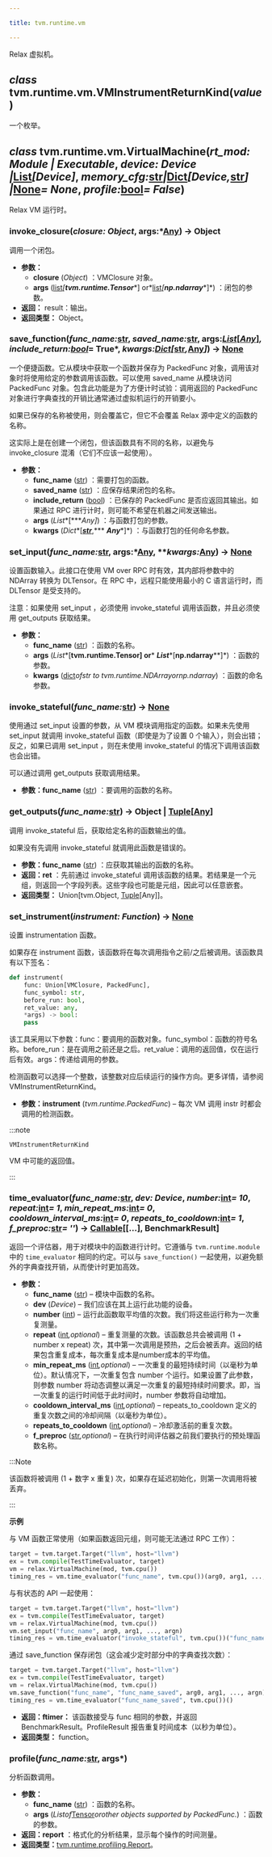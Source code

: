 ```yaml
---

title: tvm.runtime.vm

---
```



Relax 虚拟机。


## *class* tvm.runtime.vm.VMInstrumentReturnKind(*value*)

一个枚举。


## *class* tvm.runtime.vm.VirtualMachine(*rt_mod: Module | Executable*, *device: Device |*[List](https://docs.python.org/3/library/typing.html#typing.List)*[Device]*, *memory_cfg:*[str](https://docs.python.org/3/library/stdtypes.html#str)*|*[Dict](https://docs.python.org/3/library/typing.html#typing.Dict)*[Device,*[str](https://docs.python.org/3/library/stdtypes.html#str)*] |*[None](https://docs.python.org/3/library/constants.html#None)*= None*, *profile:*[bool](https://docs.python.org/3/library/functions.html#bool)*= False*)

Relax VM 运行时。


### invoke_closure(*closure: Object*, args:*[Any](https://docs.python.org/3/library/typing.html#typing.Any)) → Object
调用一个闭包。
* **参数：** 
   * **closure** (*Object*) ：VMClosure 对象。
   * **args** ([list](https://docs.python.org/3/library/stdtypes.html#list)*[**tvm.runtime.Tensor****] or*[list](https://docs.python.org/3/library/stdtypes.html#list)*[**np.ndarray****]*) ：闭包的参数。
* **返回：** result：输出。
* **返回类型：** Object。


### save_function(*func_name:*[str](https://docs.python.org/3/library/stdtypes.html#str), *saved_name:*[str](https://docs.python.org/3/library/stdtypes.html#str), args:*[List](https://docs.python.org/3/library/typing.html#typing.List)*[*[Any](https://docs.python.org/3/library/typing.html#typing.Any)*]*, *include_return:*[bool](https://docs.python.org/3/library/functions.html#bool)*= True*, ***kwargs:*[Dict](https://docs.python.org/3/library/typing.html#typing.Dict)*[*[str](https://docs.python.org/3/library/stdtypes.html#str)*,*[Any](https://docs.python.org/3/library/typing.html#typing.Any)*]*) → [None](https://docs.python.org/3/library/constants.html#None)

一个便捷函数。它从模块中获取一个函数并保存为 PackedFunc 对象，调用该对象时将使用给定的参数调用该函数。可以使用 saved_name 从模块访问 PackedFunc 对象。包含此功能是为了方便计时试验：调用返回的 PackedFunc 对象进行字典查找的开销比通常通过虚拟机运行的开销要小。


如果已保存的名称被使用，则会覆盖它，但它不会覆盖 Relax 源中定义的函数的名称。


这实际上是在创建一个闭包，但该函数具有不同的名称，以避免与 invoke_closure 混淆（它们不应该一起使用）。
* **参数：**
   * **func_name** ([str](https://docs.python.org/3/library/stdtypes.html#str)) ：需要打包的函数。
   * **saved_name** ([str](https://docs.python.org/3/library/stdtypes.html#str)) ：应保存结果闭包的名称。
   * **include_return** ([bool](https://docs.python.org/3/library/functions.html#bool)) ：已保存的 PackedFunc 是否应返回其输出。如果通过 RPC 进行计时，则可能不希望在机器之间发送输出。
   * **args** (*List**[****Any]*) ：与函数打包的参数。
   * **kwargs** (*Dict**[***[str](https://docs.python.org/3/library/stdtypes.html#str)***,*** ***Any****]*) ：与函数打包的任何命名参数。


### set_input(*func_name:*[str](https://docs.python.org/3/library/stdtypes.html#str), args:*[Any](https://docs.python.org/3/library/typing.html#typing.Any), ***kwargs:*[Any](https://docs.python.org/3/library/typing.html#typing.Any)) → [None](https://docs.python.org/3/library/constants.html#None)

设置函数输入。此接口在使用 VM over RPC 时有效，其内部将参数中的 NDArray 转换为 DLTensor。在 RPC 中，远程只能使用最小的 C 语言运行时，而 DLTensor 是受支持的。


注意：如果使用 set_input ，必须使用 invoke_stateful 调用该函数，并且必须使用 get_outputs 获取结果。
* **参数：**   
   * **func_name** ([str](https://docs.python.org/3/library/stdtypes.html#str)) ：函数的名称。
   * **args** (*List**[****tvm.runtime.Tensor**] or*** ***List****[**np.ndarray****]*) ：函数的参数。
   * **kwargs** ([dict](https://docs.python.org/3/library/stdtypes.html#dict)*ofstr to tvm.runtime.NDArrayornp.ndarray*) ：函数的命名参数。


### invoke_stateful(*func_name:*[str](https://docs.python.org/3/library/stdtypes.html#str)) → [None](https://docs.python.org/3/library/constants.html#None)

使用通过 set_input 设置的参数，从 VM 模块调用指定的函数。如果未先使用 set_input 就调用 invoke_stateful 函数（即使是为了设置 0 个输入），则会出错；反之，如果已调用 set_input ，则在未使用 invoke_stateful 的情况下调用该函数也会出错。


可以通过调用 get_outputs 获取调用结果。
* **参数：func_name** ([str](https://docs.python.org/3/library/stdtypes.html#str)) ：要调用的函数的名称。


### get_outputs(*func_name:*[str](https://docs.python.org/3/library/stdtypes.html#str)) → Object | [Tuple](https://docs.python.org/3/library/typing.html#typing.Tuple)[[Any](https://docs.python.org/3/library/typing.html#typing.Any)]

调用 invoke_stateful 后，获取给定名称的函数输出的值。


如果没有先调用 invoke_stateful 就调用此函数是错误的。
* **参数：func_name** ([str](https://docs.python.org/3/library/stdtypes.html#str)) ：应获取其输出的函数的名称。
* **返回：ret** ：先前通过 invoke_stateful 调用该函数的结果。若结果是一个元组，则返回一个字段列表。这些字段也可能是元组，因此可以任意嵌套。
* **返回类型：** Union[tvm.Object, [Tuple](https://tvm.hyper.ai/docs/api-reference/python-api/tvm-relax#classtvmrelaxtuplefieldslistrelaxexprtuplerelaxexprspanspannonenone)[Any]]。


### set_instrument(*instrument: Function*) → [None](https://docs.python.org/3/library/constants.html#None)

设置 instrumentation 函数。


如果存在 instrument 函数，该函数将在每次调用指令之前/之后被调用。该函数具有以下签名：

```python
def instrument(
    func: Union[VMClosure, PackedFunc],
    func_symbol: str,
    before_run: bool,
    ret_value: any,
    *args) -> bool:
    pass
```


该工具采用以下参数：func：要调用的函数对象。func_symbol：函数的符号名称。before_run：是在调用之前还是之后。ret_value：调用的返回值，仅在运行后有效。args：传递给调用的参数。


检测函数可以选择一个整数，该整数对应后续运行的操作方向。更多详情，请参阅 VMInstrumentReturnKind。
* **参数：instrument** (*tvm.runtime.PackedFunc*)  – 每次 VM 调用 instr 时都会调用的检测函数。



:::note

`VMInstrumentReturnKind` 

VM 中可能的返回值。

:::


### time_evaluator(*func_name:*[str](https://docs.python.org/3/library/stdtypes.html#str), *dev: Device*, *number:*[int](https://docs.python.org/3/library/functions.html#int)*= 10*, *repeat:*[int](https://docs.python.org/3/library/functions.html#int)*= 1*, *min_repeat_ms:*[int](https://docs.python.org/3/library/functions.html#int)*= 0*, *cooldown_interval_ms:*[int](https://docs.python.org/3/library/functions.html#int)*= 0*, *repeats_to_cooldown:*[int](https://docs.python.org/3/library/functions.html#int)*= 1*, *f_preproc:*[str](https://docs.python.org/3/library/stdtypes.html#str)*= ''*) → [Callable](https://docs.python.org/3/library/typing.html#typing.Callable)[[…], BenchmarkResult]

返回一个评估器，用于对模块中的函数进行计时。它遵循与 `tvm.runtime.module` 中的 `time_evaluator` 相同的约定。可以与 `save_function()` 一起使用，以避免额外的字典查找开销，从而使计时更加高效。
* **参数：**
   *    **func_name** ([str](https://docs.python.org/3/library/stdtypes.html#str))  – 模块中函数的名称。
   *    **dev** (*Device*)  – 我们应该在其上运行此功能的设备。
   *    **number** ([int](https://docs.python.org/3/library/functions.html#int))  – 运行此函数取平均值的次数。我们将这些运行称为一次重复测量。
   *    **repeat** ([int](https://docs.python.org/3/library/functions.html#int)*,optional*)  – 重复测量的次数。该函数总共会被调用 (1 + number x repeat) 次，其中第一次调用是预热，之后会被丢弃。返回的结果包含重复成本，每次重复成本是number成本的平均值。
   *    **min_repeat_ms** ([int](https://docs.python.org/3/library/functions.html#int)*,optional*)  – 一次重复的最短持续时间（以毫秒为单位）。默认情况下，一次重复包含 number 个运行。如果设置了此参数，则参数 number 将动态调整以满足一次重复的最短持续时间要求。即，当一次重复的运行时间低于此时间时，number 参数将自动增加。
   *    **cooldown_interval_ms** ([int](https://docs.python.org/3/library/functions.html#int)*,optional*)  –  repeats_to_cooldown 定义的重复次数之间的冷却间隔（以毫秒为单位）。
   *    **repeats_to_cooldown** ([int](https://docs.python.org/3/library/functions.html#int)*,optional*)  – 冷却激活前的重复次数。
   *    **f_preproc** ([str](https://docs.python.org/3/library/stdtypes.html#str)*,optional*)  – 在执行时间评估器之前我们要执行的预处理函数名称。


:::Note

该函数将被调用 (1 + 数字 x 重复) 次，如果存在延迟初始化，则第一次调用将被丢弃。

:::


**示例**


与 VM 函数正常使用（如果函数返回元组，则可能无法通过 RPC 工作）：

```python
target = tvm.target.Target("llvm", host="llvm")
ex = tvm.compile(TestTimeEvaluator, target)
vm = relax.VirtualMachine(mod, tvm.cpu())
timing_res = vm.time_evaluator("func_name", tvm.cpu())(arg0, arg1, ..., argn)
```


与有状态的 API 一起使用：

```python
target = tvm.target.Target("llvm", host="llvm")
ex = tvm.compile(TestTimeEvaluator, target)
vm = relax.VirtualMachine(mod, tvm.cpu())
vm.set_input("func_name", arg0, arg1, ..., argn)
timing_res = vm.time_evaluator("invoke_stateful", tvm.cpu())("func_name")
```


通过 save_function 保存闭包（这会减少定时部分中的字典查找次数）：

```python
target = tvm.target.Target("llvm", host="llvm")
ex = tvm.compile(TestTimeEvaluator, target)
vm = relax.VirtualMachine(mod, tvm.cpu())
vm.save_function("func_name", "func_name_saved", arg0, arg1, ..., argn)
timing_res = vm.time_evaluator("func_name_saved", tvm.cpu())()
```
* **返回：ftimer：** 该函数接受与 func 相同的参数，并返回 BenchmarkResult。ProfileResult 报告重复时间成本（以秒为单位）。
* **返回类型：** function。


### profile(*func_name:*[str](https://docs.python.org/3/library/stdtypes.html#str), args*)

分析函数调用。
* **参数：**   
   * **func_name** ([str](https://docs.python.org/3/library/stdtypes.html#str)) ：函数的名称。
   * **args** (*Listof*[Tensor](https://tvm.hyper.ai/docs/api-reference/python-api/tvm-te#class-tvmtetensor)*orother objects supported by PackedFunc.*) ：函数的参数。
* **返回：report** ：格式化的分析结果，显示每个操作的时间测量。
* **返回类型：**[tvm.runtime.profiling.Report](https://tvm.hyper.ai/docs/api-reference/python-api/tvm-runtime-profiling#class-tvmruntimeprofilingreportcallssequencedictstr-object-device_metricsdictstrdictstr-object-configurationdictstr-object)。


